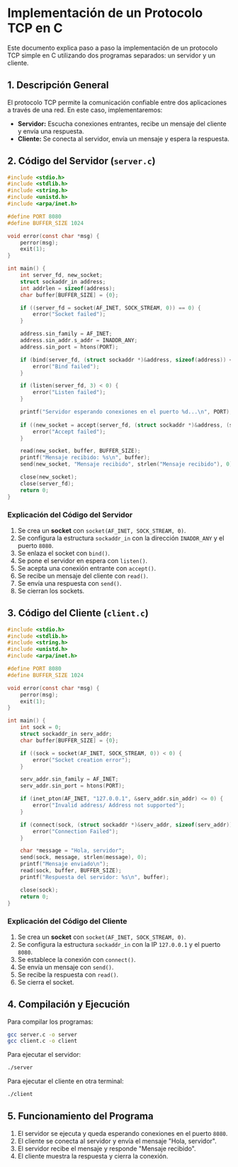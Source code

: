 # Implementación de un Protocolo TCP en C

Este documento explica paso a paso la implementación de un protocolo TCP simple en C utilizando dos programas separados: un servidor y un cliente.

## 1. Descripción General

El protocolo TCP permite la comunicación confiable entre dos aplicaciones a través de una red. En este caso, implementaremos:

- **Servidor:** Escucha conexiones entrantes, recibe un mensaje del cliente y envía una respuesta.
- **Cliente:** Se conecta al servidor, envía un mensaje y espera la respuesta.

## 2. Código del Servidor (`server.c`)

```c
#include <stdio.h>
#include <stdlib.h>
#include <string.h>
#include <unistd.h>
#include <arpa/inet.h>

#define PORT 8080
#define BUFFER_SIZE 1024

void error(const char *msg) {
    perror(msg);
    exit(1);
}

int main() {
    int server_fd, new_socket;
    struct sockaddr_in address;
    int addrlen = sizeof(address);
    char buffer[BUFFER_SIZE] = {0};

    if ((server_fd = socket(AF_INET, SOCK_STREAM, 0)) == 0) {
        error("Socket failed");
    }

    address.sin_family = AF_INET;
    address.sin_addr.s_addr = INADDR_ANY;
    address.sin_port = htons(PORT);

    if (bind(server_fd, (struct sockaddr *)&address, sizeof(address)) < 0) {
        error("Bind failed");
    }

    if (listen(server_fd, 3) < 0) {
        error("Listen failed");
    }

    printf("Servidor esperando conexiones en el puerto %d...\n", PORT);
    
    if ((new_socket = accept(server_fd, (struct sockaddr *)&address, (socklen_t*)&addrlen)) < 0) {
        error("Accept failed");
    }

    read(new_socket, buffer, BUFFER_SIZE);
    printf("Mensaje recibido: %s\n", buffer);
    send(new_socket, "Mensaje recibido", strlen("Mensaje recibido"), 0);

    close(new_socket);
    close(server_fd);
    return 0;
}
```

### Explicación del Código del Servidor
1. Se crea un **socket** con `socket(AF_INET, SOCK_STREAM, 0)`.
2. Se configura la estructura `sockaddr_in` con la dirección `INADDR_ANY` y el puerto `8080`.
3. Se enlaza el socket con `bind()`.
4. Se pone el servidor en espera con `listen()`.
5. Se acepta una conexión entrante con `accept()`.
6. Se recibe un mensaje del cliente con `read()`.
7. Se envía una respuesta con `send()`.
8. Se cierran los sockets.

## 3. Código del Cliente (`client.c`)

```c
#include <stdio.h>
#include <stdlib.h>
#include <string.h>
#include <unistd.h>
#include <arpa/inet.h>

#define PORT 8080
#define BUFFER_SIZE 1024

void error(const char *msg) {
    perror(msg);
    exit(1);
}

int main() {
    int sock = 0;
    struct sockaddr_in serv_addr;
    char buffer[BUFFER_SIZE] = {0};

    if ((sock = socket(AF_INET, SOCK_STREAM, 0)) < 0) {
        error("Socket creation error");
    }

    serv_addr.sin_family = AF_INET;
    serv_addr.sin_port = htons(PORT);

    if (inet_pton(AF_INET, "127.0.0.1", &serv_addr.sin_addr) <= 0) {
        error("Invalid address/ Address not supported");
    }

    if (connect(sock, (struct sockaddr *)&serv_addr, sizeof(serv_addr)) < 0) {
        error("Connection Failed");
    }

    char *message = "Hola, servidor";
    send(sock, message, strlen(message), 0);
    printf("Mensaje enviado\n");
    read(sock, buffer, BUFFER_SIZE);
    printf("Respuesta del servidor: %s\n", buffer);

    close(sock);
    return 0;
}
```

### Explicación del Código del Cliente
1. Se crea un **socket** con `socket(AF_INET, SOCK_STREAM, 0)`.
2. Se configura la estructura `sockaddr_in` con la IP `127.0.0.1` y el puerto `8080`.
3. Se establece la conexión con `connect()`.
4. Se envía un mensaje con `send()`.
5. Se recibe la respuesta con `read()`.
6. Se cierra el socket.

## 4. Compilación y Ejecución

Para compilar los programas:
```bash
gcc server.c -o server
gcc client.c -o client
```

Para ejecutar el servidor:
```bash
./server
```

Para ejecutar el cliente en otra terminal:
```bash
./client
```

## 5. Funcionamiento del Programa
1. El servidor se ejecuta y queda esperando conexiones en el puerto `8080`.
2. El cliente se conecta al servidor y envía el mensaje "Hola, servidor".
3. El servidor recibe el mensaje y responde "Mensaje recibido".
4. El cliente muestra la respuesta y cierra la conexión.


